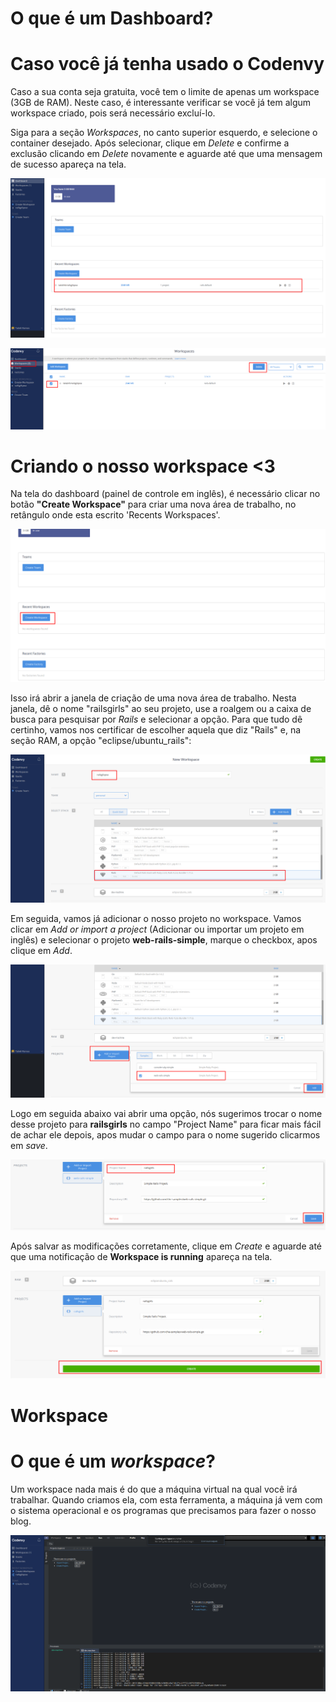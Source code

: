 # O que é um Dashboard?

# Caso você já tenha usado o Codenvy

Caso a sua conta seja gratuita, você tem o limite de apenas um workspace (3GB de RAM). Neste caso, é interessante verificar se você já tem algum workspace criado, pois será necessário excluí-lo.

Siga para a seção _Workspaces_, no canto superior esquerdo, e selecione o container desejado. Após selecionar, clique em _Delete_ e confirme a exclusão clicando em _Delete_ novamente e aguarde até que uma mensagem de sucesso apareça na tela.

![Dashboard com projetos já inicializados](../images/codenvy/workspace_mais.png)

![Dashboard como deletar](../images/codenvy/delete.png)


# Criando o nosso workspace <3

Na tela do dashboard (painel de controle em inglês), é necessário clicar no botão **"Create Workspace"** para criar uma nova área de trabalho, no retângulo onde esta escrito 'Recents Workspaces'.

![Criando um workspace](../images/codenvy/dashboard.png)

Isso irá abrir a janela de criação de uma nova área de trabalho. Nesta janela, dê o nome "railsgirls" ao seu projeto, use a roalgem ou a caixa de busca para pesquisar por _Rails_ e selecionar a opção.
Para que tudo dê certinho, vamos nos certificar de escolher aquela que diz "Rails" e, na seção RAM, a opção "eclipse/ubuntu_rails":

![Configurando o workspace](../images/codenvy/new_workspace.png)

Em seguida, vamos já adicionar o nosso projeto no workspace. Vamos clicar em _Add or import a project_ (Adicionar ou importar um projeto em inglês) e selecionar o projeto **web-rails-simple**, marque o checkbox, apos clique em _Add_.

![Configurando o projeto](../images/codenvy/new_project.png)

Logo em seguida abaixo vai abrir uma opção, nós sugerimos trocar o nome desse projeto para **railsgirls** no campo "Project Name" para ficar mais fácil de achar ele depois, apos mudar o campo para o nome sugerido clicarmos em _save_.

![Alteração do nome do projeto](../images/codenvy/change_project_name.png)


Após salvar as modificações corretamente, clique em _Create_ e aguarde até que uma notificação de **Workspace is running** apareça na tela.

![Finalização da criação](../images/codenvy/finalizar_criacao.png)


# Workspace 

# O que é um _workspace_?

Um workspace nada mais é do que a máquina virtual na qual você irá trabalhar. Quando criamos ela, com esta ferramenta, a máquina já vem com o sistema operacional e os programas que precisamos para fazer o nosso blog. 

![Dashboard como deletar](../images/codenvy/workspace.png)


